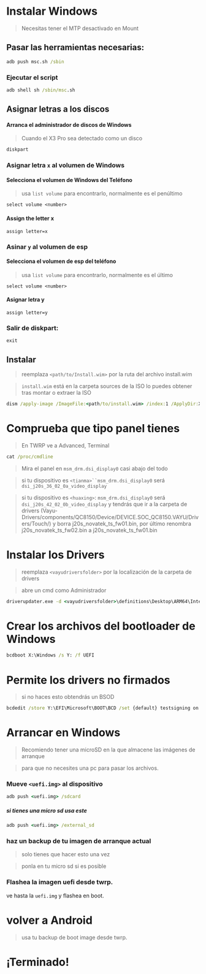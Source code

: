 # Instalar Windows
> Necesitas tener el  MTP desactivado en Mount

## Pasar las herramientas necesarias:
```cmd
adb push msc.sh /sbin
```

### Ejecutar el script

```cmd
adb shell sh /sbin/msc.sh
```

  

## Asignar letras a los discos
  

#### Arranca el administrador de discos de Windows

> Cuando el X3 Pro sea detectado como un disco

```cmd
diskpart
```


### Asignar letra `x` al volumen de Windows

#### Selecciona el volumen de Windows del Teléfono
> usa `list volume` para encontrarlo, normalmente es el penúltimo

```diskpart
select volume <number>
```

#### Assign the letter x
```diskpart
assign letter=x
```

### Asinar `y` al volumen de esp 

#### Selecciona el volumen de esp del teléfono
> usa `list volume` para encontrarlo, normalmente es el último

```diskpart
select volume <number>
```

#### Asignar letra y

```diskpart
assign letter=y
```

### Salir de diskpart:
```diskpart
exit
```

  
  

## Instalar

> reemplaza `<path/to/Install.wim>` por la ruta del archivo install.wim

> `install.wim` está en la carpeta sources de la ISO
> lo puedes obtener tras montar o extraer la ISO

```cmd
dism /apply-image /ImageFile:<path/to/install.wim> /index:1 /ApplyDir:X:\
```

  
  
  
  # Comprueba que tipo panel tienes

> En TWRP ve a Advanced, Terminal

 ```cmd
 cat /proc/cmdline
```
> Mira el panel en `msm_drm.dsi_display0` casi abajo del todo

> si tu dispositivo es `<tianma>``msm_drm.dsi_display0` será `dsi_j20s_36_02_0a_video_display`

> si tu dispositivo es `<huaxing>`: `msm_drm.dsi_display0` será `dsi_j20s_42_02_0b_video_display` y tendrás que ir a la carpeta de drivers (Vayu-Drivers/components/QC8150/Device/DEVICE.SOC_QC8150.VAYU/Drivers/Touch/) y borra j20s_novatek_ts_fw01.bin, por último renombra j20s_novatek_ts_fw02.bin a j20s_novatek_ts_fw01.bin

# Instalar los Drivers

> reemplaza `<vayudriversfolder>` por la localización de la carpeta de drivers

> abre un cmd como Administrador

```cmd
driverupdater.exe -d <vayudriversfolder>\definitions\Desktop\ARM64\Internal\vayu.txt -r <vayudriversfolder> -p X:
```

  

# Crear los archivos del bootloader de Windows 

```cmd
bcdboot X:\Windows /s Y: /f UEFI
```

  
  

# Permite los drivers no firmados

> si no haces esto obtendrás un BSOD

```cmd
bcdedit /store Y:\EFI\Microsoft\BOOT\BCD /set {default} testsigning on
```

# Arrancar en Windows
> Recomiendo tener una microSD en la que almacene las imágenes de arranque

> para que no necesites una pc para pasar los archivos.

### Mueve `<uefi.img>` al dispositivo

```cmd
adb push <uefi.img> /sdcard
```

##### si tienes una micro sd usa este

```cmd
adb push <uefi.img> /external_sd
```


### haz un backup de tu imagen de arranque actual
> solo tienes que hacer esto una vez

> ponla en tu micro sd si es posible


### Flashea la imagen uefi desde twrp.
ve hasta la `uefi.img` y flashea en boot.

# volver a Android
> usa tu backup de boot image desde twrp.

# ¡Terminado!
